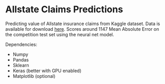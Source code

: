 # Allstate Claims Predictions

Predicting value of Allstate insurance claims from Kaggle dataset. Data is available for download <a href="https://www.kaggle.com/c/allstate-claims-severity/data">here</a>. Scores around 1147 Mean Absolute Error on the competition test set using the neural net model. 

Dependencies:

<ul>
<li>Numpy</li>
<li>Pandas</li>
<li>Sklearn</li>
<li>Keras (better with GPU enabled)</li>
<li>Matplotlib (optional)</li>
</ul>
